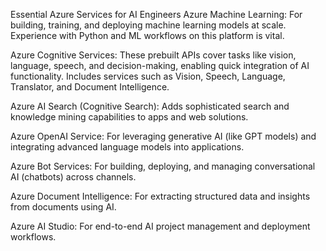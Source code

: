 Essential Azure Services for AI Engineers
Azure Machine Learning: For building, training, and deploying machine learning models at scale. Experience with Python and ML workflows on this platform is vital.​

Azure Cognitive Services: These prebuilt APIs cover tasks like vision, language, speech, and decision-making, enabling quick integration of AI functionality. Includes services such as Vision, Speech, Language, Translator, and Document Intelligence.​

Azure AI Search (Cognitive Search): Adds sophisticated search and knowledge mining capabilities to apps and web solutions.​

Azure OpenAI Service: For leveraging generative AI (like GPT models) and integrating advanced language models into applications.​

Azure Bot Services: For building, deploying, and managing conversational AI (chatbots) across channels.​

Azure Document Intelligence: For extracting structured data and insights from documents using AI.​

Azure AI Studio: For end-to-end AI project management and deployment workflows.
